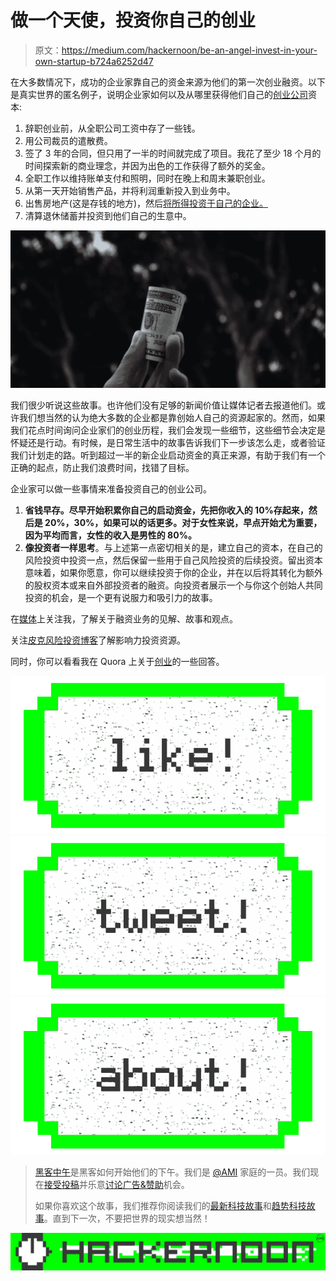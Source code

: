 # 做一个天使，投资你自己的创业

> 原文：<https://medium.com/hackernoon/be-an-angel-invest-in-your-own-startup-b724a6252d47>

在大多数情况下，成功的企业家靠自己的资金来源为他们的第一次创业融资。以下是真实世界的匿名例子，说明企业家如何以及从哪里获得他们自己的[创业公司](https://hackernoon.com/tagged/startup)资本:

1.  辞职创业前，从全职公司工资中存了一些钱。
2.  用公司裁员的遣散费。
3.  签了 3 年的合同，但只用了一半的时间就完成了项目。我花了至少 18 个月的时间探索新的商业理念，并因为出色的工作获得了额外的奖金。
4.  全职工作以维持账单支付和照明，同时在晚上和周末兼职创业。
5.  从第一天开始销售产品，并将利润重新投入到业务中。
6.  出售房地产(这是存钱的地方)，然后[将所得投资于自己的企业。](https://hackernoon.com/tagged/invested)
7.  清算退休储蓄并投资到他们自己的生意中。

![](img/b88ca19b537fda1f4012918fa2d7d906.png)

我们很少听说这些故事。也许他们没有足够的新闻价值让媒体记者去报道他们。或许我们想当然的认为绝大多数的企业都是靠创始人自己的资源起家的。然而，如果我们花点时间询问企业家们的创业历程，我们会发现一些细节，这些细节会决定是怀疑还是行动。有时候，是日常生活中的故事告诉我们下一步该怎么走，或者验证我们计划走的路。听到超过一半的新企业启动资金的真正来源，有助于我们有一个正确的起点，防止我们浪费时间，找错了目标。

企业家可以做一些事情来准备投资自己的创业公司。

1.  **省钱早存。尽早开始积累你自己的启动资金，先把你收入的 10%存起来，然后是 20%，30%，如果可以的话更多。对于女性来说，早点开始尤为重要，因为平均而言，女性的收入是男性的 80%。**
2.  **像投资者一样思考**。与上述第一点密切相关的是，建立自己的资本，在自己的风险投资中投资一点，然后保留一些用于自己风险投资的后续投资。留出资本意味着，如果你愿意，你可以继续投资于你的企业，并在以后将其转化为额外的股权资本或来自外部投资者的融资。向投资者展示一个与你这个创始人共同投资的机会，是一个更有说服力和吸引力的故事。

在[媒体](/@bonnieowong)上关注我，了解关于融资业务的见解、故事和观点。

关注[皮克风险投资博客](http://piqueventures.com/blog)了解影响力投资资源。

同时，你可以看看我在 Quora 上关于[创业](https://www.quora.com/profile/Bonnie-Foley-Wong/answers/Entrepreneurship)的一些回答。

[![](img/50ef4044ecd4e250b5d50f368b775d38.png)](http://bit.ly/HackernoonFB)[![](img/979d9a46439d5aebbdcdca574e21dc81.png)](https://goo.gl/k7XYbx)[![](img/2930ba6bd2c12218fdbbf7e02c8746ff.png)](https://goo.gl/4ofytp)

> [黑客中午](http://bit.ly/Hackernoon)是黑客如何开始他们的下午。我们是 [@AMI](http://bit.ly/atAMIatAMI) 家庭的一员。我们现在[接受投稿](http://bit.ly/hackernoonsubmission)并乐意[讨论广告&赞助](mailto:partners@amipublications.com)机会。
> 
> 如果你喜欢这个故事，我们推荐你阅读我们的[最新科技故事](http://bit.ly/hackernoonlatestt)和[趋势科技故事](https://hackernoon.com/trending)。直到下一次，不要把世界的现实想当然！

![](img/be0ca55ba73a573dce11effb2ee80d56.png)